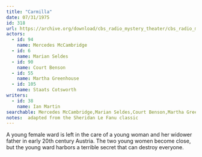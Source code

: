 ```yaml
---
title: "Carmilla"
date: 07/31/1975
id: 318
url: https://archive.org/download/cbs_radio_mystery_theater/cbs_radio_mystery_theater-0301-0350.zip/cbs_radio_mystery_theater-0301-0350%2Fcbsrmt_0318_carmilla.mp3
actors:  
  - id: 94
    name: Mercedes McCambridge  
  - id: 6
    name: Marian Seldes  
  - id: 90
    name: Court Benson  
  - id: 55
    name: Martha Greenhouse  
  - id: 105
    name: Staats Cotsworth
writers:  
  - id: 38
    name: Ian Martin
searchable: Mercedes McCambridge,Marian Seldes,Court Benson,Martha Greenhouse,Staats Cotsworth Ian Martin
notes:  adapted from the Sheridan Le Fanu classic
---
```

A young female ward is left in the care of a young woman and her widower father in early 20th century Austria. The two young women become close, but the young ward harbors a terrible secret that can destroy everyone.